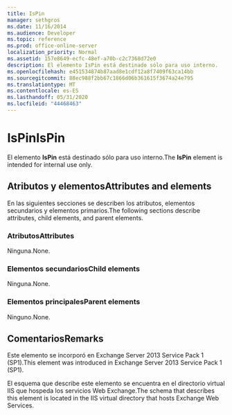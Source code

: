 ```yaml
---
title: IsPin
manager: sethgros
ms.date: 11/16/2014
ms.audience: Developer
ms.topic: reference
ms.prod: office-online-server
localization_priority: Normal
ms.assetid: 157e8649-ecfc-48ef-a70b-c2c7368d72e0
description: El elemento IsPin está destinado sólo para uso interno.
ms.openlocfilehash: e451534874b87aad8e1cdf12a8f7409f63ca14bb
ms.sourcegitcommit: 88ec988f2bb67c1866d06b361615f3674a24e795
ms.translationtype: MT
ms.contentlocale: es-ES
ms.lasthandoff: 05/31/2020
ms.locfileid: "44468463"
---
```

# <a name="ispin"></a><span data-ttu-id="b498d-103">IsPin</span><span class="sxs-lookup"><span data-stu-id="b498d-103">IsPin</span></span>

<span data-ttu-id="b498d-104">El elemento **IsPin** está destinado sólo para uso interno.</span><span class="sxs-lookup"><span data-stu-id="b498d-104">The **IsPin** element is intended for internal use only.</span></span> 

## <a name="attributes-and-elements"></a><span data-ttu-id="b498d-105">Atributos y elementos</span><span class="sxs-lookup"><span data-stu-id="b498d-105">Attributes and elements</span></span>

<span data-ttu-id="b498d-106">En las siguientes secciones se describen los atributos, elementos secundarios y elementos primarios.</span><span class="sxs-lookup"><span data-stu-id="b498d-106">The following sections describe attributes, child elements, and parent elements.</span></span>
  
### <a name="attributes"></a><span data-ttu-id="b498d-107">Atributos</span><span class="sxs-lookup"><span data-stu-id="b498d-107">Attributes</span></span>

<span data-ttu-id="b498d-108">Ninguna.</span><span class="sxs-lookup"><span data-stu-id="b498d-108">None.</span></span>
  
### <a name="child-elements"></a><span data-ttu-id="b498d-109">Elementos secundarios</span><span class="sxs-lookup"><span data-stu-id="b498d-109">Child elements</span></span>

<span data-ttu-id="b498d-110">Ninguna.</span><span class="sxs-lookup"><span data-stu-id="b498d-110">None.</span></span>
  
### <a name="parent-elements"></a><span data-ttu-id="b498d-111">Elementos principales</span><span class="sxs-lookup"><span data-stu-id="b498d-111">Parent elements</span></span>

<span data-ttu-id="b498d-112">Ninguno.</span><span class="sxs-lookup"><span data-stu-id="b498d-112">None.</span></span>
  
## <a name="remarks"></a><span data-ttu-id="b498d-113">Comentarios</span><span class="sxs-lookup"><span data-stu-id="b498d-113">Remarks</span></span>

<span data-ttu-id="b498d-114">Este elemento se incorporó en Exchange Server 2013 Service Pack 1 (SP1).</span><span class="sxs-lookup"><span data-stu-id="b498d-114">This element was introduced in Exchange Server 2013 Service Pack 1 (SP1).</span></span>
  
<span data-ttu-id="b498d-115">El esquema que describe este elemento se encuentra en el directorio virtual IIS que hospeda los servicios Web Exchange.</span><span class="sxs-lookup"><span data-stu-id="b498d-115">The schema that describes this element is located in the IIS virtual directory that hosts Exchange Web Services.</span></span>
  

